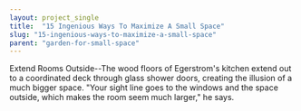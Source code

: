 ```yaml
---
layout: project_single
title:  "15 Ingenious Ways To Maximize A Small Space"
slug: "15-ingenious-ways-to-maximize-a-small-space"
parent: "garden-for-small-space"
---
```

Extend Rooms Outside--The wood floors of Egerstrom's kitchen extend out to a coordinated deck through glass shower doors, creating the illusion of a much bigger space. "Your sight line goes to the windows and the space outside, which makes the room seem much larger," he says.